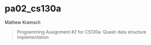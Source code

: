 # pa02_cs130a
Mathew Kramsch

> Programming Assignment #2 for CS130a: Quash data structure implementation
